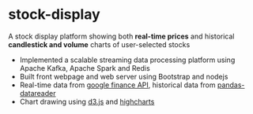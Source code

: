 # stock-display

A stock display platform showing both **real-time prices** and historical **candlestick and volume** charts of user-selected stocks 

 * Implemented a scalable streaming data processing platform using Apache Kafka, Apache Spark and Redis
 * Built front webpage and web server using Bootstrap and nodejs
 * Real-time data from [google finance API](https://pypi.python.org/pypi/googlefinance), historical data from [pandas-datareader](https://pandas-datareader.readthedocs.io/en/latest/)
 * Chart drawing using [d3.js](https://d3js.org/) and [highcharts](https://www.hhighcharts.com)
